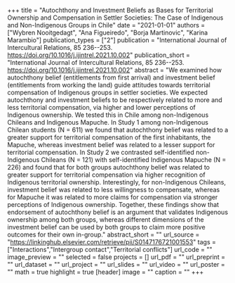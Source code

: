 +++
title = "Autochthony and Investment Beliefs as Bases for Territorial Ownership and Compensation in Settler Societies: The Case of Indigenous and Non-Indigenous Groups in Chile"
date = "2021-01-01"
authors = ["Wybren Nooitgedagt", "Ana Figueiredo", "Borja Martinovic", "Karina Marambio"]
publication_types = ["2"]
publication = "International Journal of Intercultural Relations, 85 236--253. https://doi.org/10.1016/j.ijintrel.2021.10.002"
publication_short = "International Journal of Intercultural Relations, 85 236--253. https://doi.org/10.1016/j.ijintrel.2021.10.002"
abstract = "We examined how autochthony belief (entitlements from first arrival) and investment belief (entitlements from working the land) guide attitudes towards territorial compensation of Indigenous groups in settler societies. We expected autochthony and investment beliefs to be respectively related to more and less territorial compensation, via higher and lower perceptions of Indigenous ownership. We tested this in Chile among non-Indigenous Chileans and Indigenous Mapuche. In Study 1 among non-Indigenous Chilean students (N = 611) we found that autochthony belief was related to a greater support for territorial compensation of the first inhabitants, the Mapuche, whereas investment belief was related to a lesser support for territorial compensation. In Study 2 we contrasted self-identified non-Indigenous Chileans (N = 121) with self-identified Indigenous Mapuche (N = 226) and found that for both groups autochthony belief was related to greater support for territorial compensation via higher recognition of Indigenous territorial ownership. Interestingly, for non-Indigenous Chileans, investment belief was related to less willingness to compensate, whereas for Mapuche it was related to more claims for compensation via stronger perceptions of Indigenous ownership. Together, these findings show that endorsement of autochthony belief is an argument that validates Indigenous ownership among both groups, whereas different dimensions of the investment belief can be used by both groups to claim more positive outcomes for their own in-group."
abstract_short = ""
url_source = "https://linkinghub.elsevier.com/retrieve/pii/S0147176721001553"
tags = ["Interactions","Intergroup contact","Territorial conflicts"]
url_code = ""
image_preview = ""
selected = false
projects = []
url_pdf = ""
url_preprint = ""
url_dataset = ""
url_project = ""
url_slides = ""
url_video = ""
url_poster = ""
math = true
highlight = true
[header]
image = ""
caption = ""
+++
